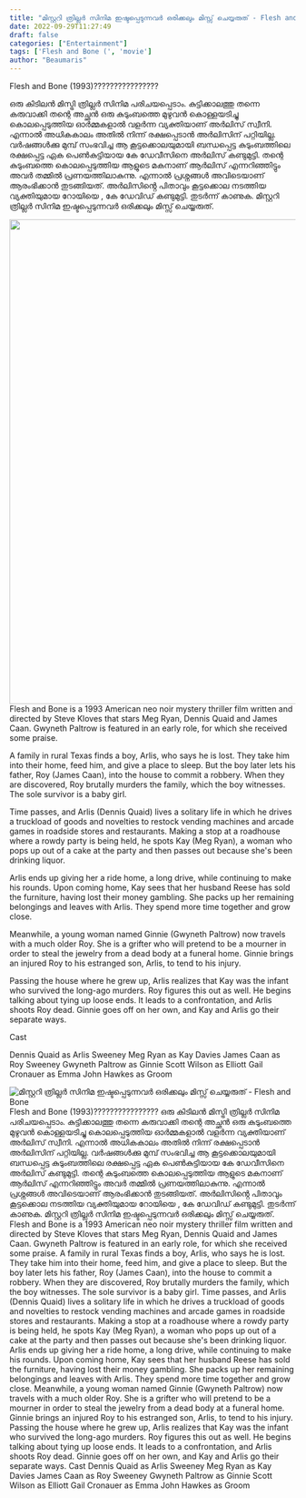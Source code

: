 ```yaml
---
title: "മിസ്റ്ററി ത്രില്ലർ സിനിമ ഇഷ്ടപ്പെടുന്നവർ ഒരിക്കലും മിസ്സ് ചെയ്യരുത് - Flesh and Bone"
date: 2022-09-29T11:27:49
draft: false
categories: ["Entertainment"]
tags: ['Flesh and Bone (', 'movie']
author: "Beaumaris"
---
```


Flesh and Bone (1993)????????????????

ഒരു കിടിലൻ മിസ്ട്രി ത്രില്ലർ സിനിമ പരിചയപ്പെടാം. കുട്ടിക്കാലത്തു തന്നെ കരുവാക്കി തന്റെ അച്ഛൻ ഒരു കുടുംബത്തെ മുഴുവൻ കൊള്ളയടിച്ചു കൊലപ്പെടുത്തിയ ഓർമ്മകളാൽ വളർന്ന വ്യക്തിയാണ് അർലിസ് സ്വീനി. എന്നാൽ അധികകാലം അതിൽ നിന്ന് രക്ഷപ്പെടാൻ അർലിസിന് പറ്റിയില്ല. വർഷങ്ങൾക്കു മുമ്പ് സംഭവിച്ച ആ കൂട്ടക്കൊലയുമായി ബന്ധപ്പെട്ട കുടുംബത്തിലെ രക്ഷപ്പെട്ട ഏക പെൺകുട്ടിയായ കേ ഡേവീസിനെ അർലിസ് കണ്ടുമുട്ടി. തന്റെ കുടുംബത്തെ കൊലപ്പെടുത്തിയ ആളുടെ മകനാണ് ആർലിസ് എന്നറിഞ്ഞിട്ടും അവർ തമ്മിൽ പ്രണയത്തിലാകുന്നു. എന്നാൽ പ്രശ്നങ്ങൾ അവിടെയാണ് ആരംഭിക്കാൻ തുടങ്ങിയത്. അർലിസിൻ്റെ പിതാവും കൂട്ടക്കൊല നടത്തിയ വ്യക്തിയുമായ റോയിയെ , കേ ഡേവിഡ് കണ്ടുമുട്ടി. തുടർന്ന് കാണുക. മിസ്റ്ററി ത്രില്ലർ സിനിമ ഇഷ്ടപ്പെടുന്നവർ ഒരിക്കലും മിസ്സ് ചെയ്യരുത്.

<img class="wp-image-352623 aligncenter" src="https://cdn.boolokam.com/articles/2022/09/jjuuuu-1-1.jpg" alt="" width="560" height="852" />Flesh and Bone is a 1993 American neo noir mystery thriller film written and directed by Steve Kloves that stars Meg Ryan, Dennis Quaid and James Caan. Gwyneth Paltrow is featured in an early role, for which she received some praise.

A family in rural Texas finds a boy, Arlis, who says he is lost. They take him into their home, feed him, and give a place to sleep. But the boy later lets his father, Roy (James Caan), into the house to commit a robbery. When they are discovered, Roy brutally murders the family, which the boy witnesses. The sole survivor is a baby girl.

Time passes, and Arlis (Dennis Quaid) lives a solitary life in which he drives a truckload of goods and novelties to restock vending machines and arcade games in roadside stores and restaurants. Making a stop at a roadhouse where a rowdy party is being held, he spots Kay (Meg Ryan), a woman who pops up out of a cake at the party and then passes out because she's been drinking liquor.

Arlis ends up giving her a ride home, a long drive, while continuing to make his rounds. Upon coming home, Kay sees that her husband Reese has sold the furniture, having lost their money gambling. She packs up her remaining belongings and leaves with Arlis. They spend more time together and grow close.

Meanwhile, a young woman named Ginnie (Gwyneth Paltrow) now travels with a much older Roy. She is a grifter who will pretend to be a mourner in order to steal the jewelry from a dead body at a funeral home. Ginnie brings an injured Roy to his estranged son, Arlis, to tend to his injury.

Passing the house where he grew up, Arlis realizes that Kay was the infant who survived the long-ago murders. Roy figures this out as well. He begins talking about tying up loose ends. It leads to a confrontation, and Arlis shoots Roy dead. Ginnie goes off on her own, and Kay and Arlis go their separate ways.

Cast

Dennis Quaid as Arlis Sweeney
Meg Ryan as Kay Davies
James Caan as Roy Sweeney
Gwyneth Paltrow as Ginnie
Scott Wilson as Elliott
Gail Cronauer as Emma
John Hawkes as Groom


![മിസ്റ്ററി ത്രില്ലർ സിനിമ ഇഷ്ടപ്പെടുന്നവർ ഒരിക്കലും മിസ്സ് ചെയ്യരുത് - Flesh and Bone](https://cdn.boolokam.com/articles/2022/09/jjuuuu-1-1.jpg)Flesh and Bone (1993)???????????????? ഒരു കിടിലൻ മിസ്ട്രി ത്രില്ലർ സിനിമ പരിചയപ്പെടാം. കുട്ടിക്കാലത്തു തന്നെ കരുവാക്കി തന്റെ അച്ഛൻ ഒരു കുടുംബത്തെ മുഴുവൻ കൊള്ളയടിച്ചു കൊലപ്പെടുത്തിയ ഓർമ്മകളാൽ വളർന്ന വ്യക്തിയാണ് അർലിസ് സ്വീനി. എന്നാൽ അധികകാലം അതിൽ നിന്ന് രക്ഷപ്പെടാൻ അർലിസിന് പറ്റിയില്ല. വർഷങ്ങൾക്കു മുമ്പ് സംഭവിച്ച ആ കൂട്ടക്കൊലയുമായി ബന്ധപ്പെട്ട കുടുംബത്തിലെ രക്ഷപ്പെട്ട ഏക പെൺകുട്ടിയായ കേ ഡേവീസിനെ അർലിസ് കണ്ടുമുട്ടി. തന്റെ കുടുംബത്തെ കൊലപ്പെടുത്തിയ ആളുടെ മകനാണ് ആർലിസ് എന്നറിഞ്ഞിട്ടും അവർ തമ്മിൽ പ്രണയത്തിലാകുന്നു. എന്നാൽ പ്രശ്നങ്ങൾ അവിടെയാണ് ആരംഭിക്കാൻ തുടങ്ങിയത്. അർലിസിൻ്റെ പിതാവും കൂട്ടക്കൊല നടത്തിയ വ്യക്തിയുമായ റോയിയെ , കേ ഡേവിഡ് കണ്ടുമുട്ടി. തുടർന്ന് കാണുക. മിസ്റ്ററി ത്രില്ലർ സിനിമ ഇഷ്ടപ്പെടുന്നവർ ഒരിക്കലും മിസ്സ് ചെയ്യരുത്. Flesh and Bone is a 1993 American neo noir mystery thriller film written and directed by Steve Kloves that stars Meg Ryan, Dennis Quaid and James Caan. Gwyneth Paltrow is featured in an early role, for which she received some praise. A family in rural Texas finds a boy, Arlis, who says he is lost. They take him into their home, feed him, and give a place to sleep. But the boy later lets his father, Roy (James Caan), into the house to commit a robbery. When they are discovered, Roy brutally murders the family, which the boy witnesses. The sole survivor is a baby girl. Time passes, and Arlis (Dennis Quaid) lives a solitary life in which he drives a truckload of goods and novelties to restock vending machines and arcade games in roadside stores and restaurants. Making a stop at a roadhouse where a rowdy party is being held, he spots Kay (Meg Ryan), a woman who pops up out of a cake at the party and then passes out because she's been drinking liquor. Arlis ends up giving her a ride home, a long drive, while continuing to make his rounds. Upon coming home, Kay sees that her husband Reese has sold the furniture, having lost their money gambling. She packs up her remaining belongings and leaves with Arlis. They spend more time together and grow close. Meanwhile, a young woman named Ginnie (Gwyneth Paltrow) now travels with a much older Roy. She is a grifter who will pretend to be a mourner in order to steal the jewelry from a dead body at a funeral home. Ginnie brings an injured Roy to his estranged son, Arlis, to tend to his injury. Passing the house where he grew up, Arlis realizes that Kay was the infant who survived the long-ago murders. Roy figures this out as well. He begins talking about tying up loose ends. It leads to a confrontation, and Arlis shoots Roy dead. Ginnie goes off on her own, and Kay and Arlis go their separate ways. Cast Dennis Quaid as Arlis Sweeney Meg Ryan as Kay Davies James Caan as Roy Sweeney Gwyneth Paltrow as Ginnie Scott Wilson as Elliott Gail Cronauer as Emma John Hawkes as Groom
